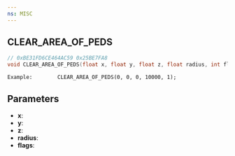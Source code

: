 ```yaml
---
ns: MISC
---
```

## CLEAR_AREA_OF_PEDS

```c
// 0xBE31FD6CE464AC59 0x25BE7FA8
void CLEAR_AREA_OF_PEDS(float x, float y, float z, float radius, int flags);
```

```
Example: 		CLEAR_AREA_OF_PEDS(0, 0, 0, 10000, 1);  
```

## Parameters
* **x**: 
* **y**: 
* **z**: 
* **radius**: 
* **flags**: 

